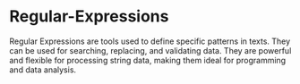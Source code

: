 # Regular-Expressions
Regular Expressions are tools used to define specific patterns in texts. They can be used for searching, replacing, and validating data. They are powerful and flexible for processing string data, making them ideal for programming and data analysis.
